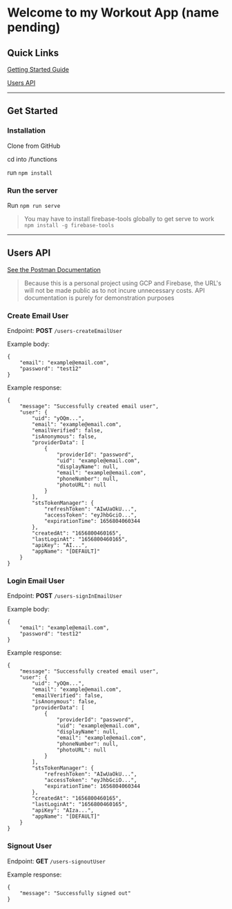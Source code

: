 # Welcome to my Workout App (name pending)

## Quick Links

[Getting Started Guide](#get-started)

[Users API](#users-api)

---
## Get Started
### Installation
Clone from GitHub

cd into /functions

run `npm install`

### Run the server
Run `npm run serve`

> You may have to install firebase-tools globally to get serve to work `npm install -g firebase-tools`

---

## Users API

[See the Postman Documentation](https://documenter.getpostman.com/view/10044845/UzJFuHaX)

> Because this is a personal project using GCP and Firebase, the URL's will not be made public as to not incure unnecessary costs. API documentation is purely for demonstration purposes

### Create Email User
Endpoint: **POST** `/users-createEmailUser`

Example body:
```
{
    "email": "example@email.com",
    "password": "test12"
}
```

Example response:
```
{
    "message": "Successfully created email user",
    "user": {
        "uid": "yOQm...",
        "email": "example@email.com",
        "emailVerified": false,
        "isAnonymous": false,
        "providerData": [
            {
                "providerId": "password",
                "uid": "example@email.com",
                "displayName": null,
                "email": "example@email.com",
                "phoneNumber": null,
                "photoURL": null
            }
        ],
        "stsTokenManager": {
            "refreshToken": "AIwUaOkU...",
            "accessToken": "eyJhbGciO...",
            "expirationTime": 1656804060344
        },
        "createdAt": "1656800460165",
        "lastLoginAt": "1656800460165",
        "apiKey": "AI...",
        "appName": "[DEFAULT]"
    }
}
```

### Login Email User
Endpoint: **POST** `/users-signInEmailUser`

Example body:
```
{
    "email": "example@email.com",
    "password": "test12"
}
```

Example response:
```
{
    "message": "Successfully created email user",
    "user": {
        "uid": "yOQm...",
        "email": "example@email.com",
        "emailVerified": false,
        "isAnonymous": false,
        "providerData": [
            {
                "providerId": "password",
                "uid": "example@email.com",
                "displayName": null,
                "email": "example@email.com",
                "phoneNumber": null,
                "photoURL": null
            }
        ],
        "stsTokenManager": {
            "refreshToken": "AIwUaOkU...",
            "accessToken": "eyJhbGciO...",
            "expirationTime": 1656804060344
        },
        "createdAt": "1656800460165",
        "lastLoginAt": "1656800460165",
        "apiKey": "AIza...",
        "appName": "[DEFAULT]"
    }
}
```

### Signout User
Endpoint: **GET** `/users-signoutUser`

Example response:
```
{
    "message": "Successfully signed out"
}
```